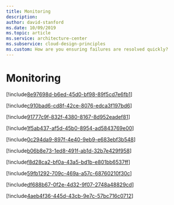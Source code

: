 ```yaml
---
title: Monitoring
description: 
author: david-stanford
ms.date: 10/09/2019
ms.topic: article
ms.service: architecture-center
ms.subservice: cloud-design-principles
ms.custom: How are you ensuring failures are resolved quickly? 
---
```


# Monitoring

<!-- The process to contact Azure support is documented and understood -->
[!include[8e97698d-b6ed-45d0-bf98-89f5cd7e6fb1](./guidance/8e97698d-b6ed-45d0-bf98-89f5cd7e6fb1.md)]

<!-- Azure subscription/service limits are documented and known -->
[!include[c910bad6-cd8f-42ce-8076-edca3f197bd6](./guidance/c910bad6-cd8f-42ce-8076-edca3f197bd6.md)]

<!-- Multiple people are trained for monitoring -->
[!include[91777c9f-832f-4380-8167-8d952eadef81](./guidance/91777c9f-832f-4380-8167-8d952eadef81.md)]

<!-- Operators are assigned for system alerts -->
[!include[1f5ab437-af5d-45b0-8954-ad5843769e00](./guidance/1f5ab437-af5d-45b0-8954-ad5843769e00.md)]

<!-- Alerting and monitoring are implemented -->
[!include[0c294da9-897f-4e40-9eb9-e683ebf3b548](./guidance/0c294da9-897f-4e40-9eb9-e683ebf3b548.md)]

<!-- Monitoring tools are used to collect and view historical statistics -->
[!include[b06b8e73-1ed8-491f-ab1d-32b7e429f958](./guidance/b06b8e73-1ed8-491f-ab1d-32b7e429f958.md)]

<!-- Health probes are implemented to validate application functionality -->
[!include[f8d28ca2-bf0a-43a5-bd1b-e801bb6537ff](./guidance/f8d28ca2-bf0a-43a5-bd1b-e801bb6537ff.md)]

<!-- Errors and failures are captured and reported -->
[!include[59fb1292-709c-469a-a57c-68760210f30c](./guidance/59fb1292-709c-469a-a57c-68760210f30c.md)]

<!-- Telemetric information is captured -->
[!include[df688b67-0f2e-4d32-9f07-2748a48829cd](./guidance/df688b67-0f2e-4d32-9f07-2748a48829cd.md)]

<!-- Log information is collected and correlated across all tiers -->
[!include[4aeb4f36-445d-43cb-9e7c-57bc716c0712](./guidance/4aeb4f36-445d-43cb-9e7c-57bc716c0712.md)]

